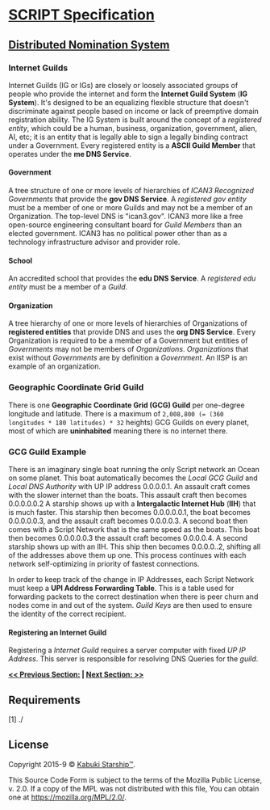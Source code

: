 # [SCRIPT Specification](../)

## [Distributed Nomination System](./)

### Internet Guilds

Internet Guilds (IG or IGs) are closely or loosely associated groups of people who provide the internet and form the **Internet Guild System** (**IG System**). It's designed to be an equalizing flexible structure that doesn't discriminate against people based on income or lack of preemptive domain registration ability. The IG System is built around the concept of a *registered entity*, which could be a human, business, organization, government, alien, AI, etc; it is an entity that is legally able to sign a legally binding contract under a Government. Every registered entity is a **ASCII Guild Member** that operates under the **me DNS Service**.

#### Government

A tree structure of one or more levels of hierarchies of *ICAN3 Recognized Governments* that provide the **gov DNS Service**. A *registered gov entity* must be a member of one or more Guilds and may not be a member of an Organization. The top-level DNS is "ican3.gov". ICAN3 more like a free open-source engineering consultant board for *Guild Members* than an elected government. ICAN3 has no political power other than as a technology infrastructure advisor and provider role.

#### School

An accredited school that provides the **edu DNS Service**. A *registered edu entity* must be a member of a *Guild*.

#### Organization

A tree hierarchy of one or more levels of hierarchies of Organizations of **registered entities** that provide DNS and uses the **org DNS Service**. Every Organization is required to be a member of a Government but entities of *Governments* may not be members of *Organizations*. *Organizations* that exist without *Governments* are by definition a *Government*. An IISP is an example of an organization.

### Geographic Coordinate Grid Guild

There is one **Geographic Coordinate Grid (GCG) Guild** per one-degree longitude and latitude. There is a maximum of `2,008,800 (= (360 longitudes * 180 latitudes) * 32` heights) GCG Guilds on every planet, most of which are **uninhabited** meaning there is no internet there.

### GCG Guild Example

There is an imaginary single boat running the only Script network an Ocean on some planet. This boat automatically becomes the *Local GCG Guild* and *Local DNS Authority* with UP IP address 0.0.0.0.1. An assault craft comes with the slower internet than the boats. This assault craft then becomes 0.0.0.0.0.2 A starship shows up with a **Intergalactic Internet Hub** (**IIH**) that is much faster. This starship then becomes 0.0.0.0.0.1, the boat becomes 0.0.0.0.0.3, and the assault craft becomes 0.0.0.0.3. A second boat then comes with a Script Network that is the same speed as the boats. This boat then becomes 0.0.0.0.0.3 the assault craft becomes 0.0.0.0.4. A second starship shows up with an IIH. This ship then becomes 0.0.0.0..2, shifting all of the addresses above them up one. This process continues with each network self-optimizing in priority of fastest connections.

In order to keep track of the change in IP Addresses, each Script Network must keep a **UPI Address Forwarding Table**. This is a table used for forwarding packets to the correct destination when there is peer churn and nodes come in and out of the system. *Guild Keys* are then used to ensure the identity of the correct recipient.

#### Registering an Internet Guild

Registering a *Internet Guild* requires a server computer with fixed *UP IP Address*. This server is responsible for resolving DNS Queries for the *guild*.

**[<< Previous Section:](./) | [Next Section: >>](./)**

## Requirements

[1] ./

## License

Copyright 2015-9 © [Kabuki Starship™](https://kabukistarship.com).

This Source Code Form is subject to the terms of the Mozilla Public License, v. 2.0. If a copy of the MPL was not distributed with this file, You can obtain one at <https://mozilla.org/MPL/2.0/>.
